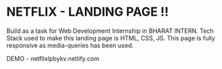 # NETFLIX - LANDING PAGE !!


Build as a task for Web Development Internship in BHARAT INTERN. Tech Stack used to make this landing page is HTML, CSS, JS. This page is fully responsive as media-queries has been used. 

DEMO - netflixlpbykv.netlify.com
